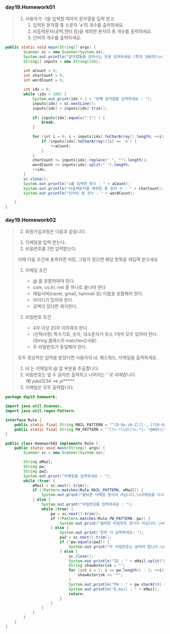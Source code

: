 ### day19.Homework01
> 1. 사용자가 -1을 입력할 때까지 문자열을 입력 받고   
>     1) 입력된 문자열 중 소문자 'a'의 개수를 출력하세요.   
>     2) 비출력문자(공백,엔터 등)을 제외한 문자의 총 개수를 출력하세요.   
>     3) 단어의 개수를 출력하세요.   

```java
public static void main(String[] args) {
		Scanner sc = new Scanner(System.in);
		System.out.println("문자열들을 원하시는 만큼 입력하세요.(최대 100개)\n-1 입력시 종료합니다.");
		String[] inputs = new String[100];

		int aCount = 0;
		int charCount = 0;
		int wordCount = 0;
		
		int idx = 0;
		while (idx < 100) {
			System.out.print(idx + 1 + "번째 문자열을 입력하세요 : ");
			inputs[idx] = sc.nextLine();
			inputs[idx] = inputs[idx].trim();
			
			if( inputs[idx].equals("-1") ) {
				break;
			}
			
			for (int i = 0; i < inputs[idx].toCharArray().length; ++i) {
				if (inputs[idx].toCharArray()[i] == 'a') {
					++aCount;
				}
			}
			charCount += inputs[idx].replace(" ", "").length();
			wordCount += inputs[idx].split(" ").length;
			++idx;
		}
		sc.close();
		System.out.println("a를 입력한 횟수 : " + aCount);
		System.out.println("비출력문자를 제외한 총 문자 수 : " + charCount);
		System.out.println("단어의 총 갯수 : " + wordCount);

	}
}
```
### day19.Homework02
> 2. 회원가입과정은 다음과 같습니다.   
> 	1) 이메일을 입력 받는다.   
> 	2) 비밀번호를 2번 입력받는다.   
> 	   
>    이때 다음 조건에 충족하면 저장, 그렇지 않으면 해당 항목을 재입력 받으세요   
>  	1) 이메일 조건      
> 		- @ 를 포함하여야 한다.   
> 		- com, co.kr, net 중 하나로 끝나야 한다   
> 		- 메일서버(naver, gmail, hanmail 등) 이름을 포함해야 한다.   
> 		- 아이디가 있어야 한다.   
> 		- 공백이 있다면 제거한다.   
> 		   
> 	2) 비밀번호 조건   
> 		- 4자 이상 20자 이하여야 한다.   
> 		- (선택사항) 특수기호, 숫자, 대소문자가 최소 1개씩 모두 있어야 한다. (String 클래스의 matches()사용)   
> 		- 두 비밀번호가 동일해야 한다.   
>    
>   모두 정상적인 입력을 받았다면 사용자의 id, 패스워드, 이메일을 출력하세요.   
> 	1) id 는 이메일의 @ 앞 부분을 추출합니다.   
> 	2) 비밀번호는 앞 두 글자만 출력하고 나머지는 '*'로 대체합니다.   
> 		예) pika1234 ==> pi******   
> 	3) 이메일은 모두 출력합니다.   

```java
package day19.homework;

import java.util.Scanner;
import java.util.regex.Pattern;

interface Rule {
	public static final String MAIL_PATTERN = "^[0-9a-zA-Z]([-_.]?[0-9a-zA-Z])*@[0-9a-zA-Z]([-_.]?[0-9a-zA-Z])*.[a-zA-Z]{2,3}$";
	public static final String PW_PATTERN = "^(?=.*\\d)(?=.*[~`!@#$%\\^&*()-])(?=.*[a-z])(?=.*[A-Z]).{4,20}$";
}

public class Homework02 implements Rule {
	public static void main(String[] args) {
		Scanner sc = new Scanner(System.in);

		String eMail;
		String pw;
		String pw2;
		System.out.print("이메일을 입력하세요 : ");
		while (true) {
			eMail = sc.next().trim();
			if (!Pattern.matches(Rule.MAIL_PATTERN, eMail)) {
				System.out.print("올바른 이메일 형식이 아닙니다.\n이메일을 다시 입력하세요 : ");
			} else {
				System.out.print("비밀번호를 입력하세요 : ");
				while (true) {
					pw = sc.next().trim();
					if (!Pattern.matches(Rule.PW_PATTERN, pw)) {
						System.out.print("올바른 비밀번호 형식이 아닙니다.\n비밀번호를 다시 입력하세요 : ");
					} else {
						System.out.print("한번 더 입력하세요: ");
						pw2 = sc.next().trim();
						if (!pw.equals(pw2)) {
							System.out.print("두 비밀번호는 같아야 합니다.\n비밀번호를 다시 입력하세요 : ");
						} else {
							sc.close();
							System.out.println("ID : " + eMail.split("@")[0]);
							String showAsterisk = "";
							for (int i = 1; i <= pw.length() - 2; ++i) {
								showAsterisk += "*";
							}
							System.out.println("PW : " + pw.charAt(0) + pw.charAt(1) + showAsterisk);
							System.out.println("E-mail : " + eMail);
							return;
						}
					}
				}
			}
		}
	}
}
```


